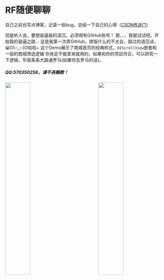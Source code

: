 # RF随便聊聊
自己之前也写点博客，记录一些bug，总结一下自己的心得（[CSDN传送门](https://blog.csdn.net/wujakf)）

但是听人说，要想装逼装的深沉，必须得有GitHub账号！
  那、、、我就试试吧。开始我的装逼之路...
这是我第一次弄GitHub，排版什么的不太会，路过的请见谅，😀O(∩_∩)O哈哈~
这个Demo展示了商城首页的经典样式，`UIScrollView`嵌套和一般的商城筛选逻辑
你肯定不能拿来就用的，如果和你的项目符合，可以研究一下逻辑，毕竟条条大路通罗马(如果你去罗马的话)。

#####   QQ:570350258，请不吝赐教！

<img src="https://img-blog.csdnimg.cn/20190128152047210.gif" width = 40% height = 40% div align=left />
<img src="https://img-blog.csdnimg.cn/20190128152114701.gif" width = 40% height = 40% div align=right />

